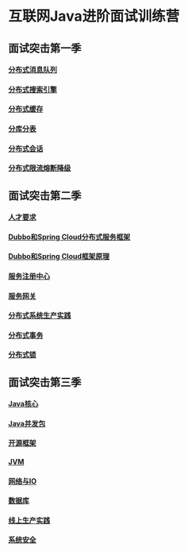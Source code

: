 # 互联网Java进阶面试训练营

## 面试突击第一季

#### [分布式消息队列](./docs/high-concurrency/mq-interview.md)

#### [分布式搜索引擎](./docs/high-concurrency/es-introduction.md)

#### [分布式缓存](./docs/high-concurrency/why-cache.md)

#### [分库分表](./docs/high-concurrency/database-shard.md)

#### [分布式会话](./docs/distributed-system/distributed-session.md)

#### [分布式限流熔断降级](./docs/high-availability/hystrix-introduction.md)



## 面试突击第二季

#### [人才要求](./docs/distributed-system/distributed-design.md)

#### [Dubbo和Spring Cloud分布式服务框架](./docs/distributed-system/core-architecture-principle%20.md)

#### [Dubbo和Spring Cloud框架原理](./docs/distributed-system/dubbo-framework-principle.md)

#### [服务注册中心](./docs/distributed-system/registration-center-guide.md)

#### [服务网关](./docs/distributed-system/gateway-model-selection.md)

#### [分布式系统生产实践](./docs/distributed-system/system-framework.md)

#### [分布式事务](./docs/distributed-system/deal-line.md)

#### [分布式锁](./docs/distributed-system/distributed-lock.md)



## 面试突击第三季

#### [Java核心](./docs/java-collection.md)

#### [Java并发包](./docs/java-concurrent.md)

#### [开源框架](./docs/open-source-framework.md)

#### [JVM](./docs/jvm-core.md)

#### [网络与IO](./docs/network-core.md)

#### [数据库](./docs/database-core.md)

#### [线上生产实践](./docs/production-core.md)

#### [系统安全](./docs/system-security.md)







